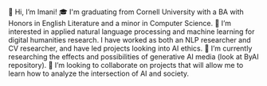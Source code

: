 👋 Hi, I’m Imani!
🎓 I'm graduating from Cornell University with a BA with Honors in English Literature and a minor in Computer Science.
👀 I’m interested in applied natural language processing and machine learning for digital humanities research. I have worked as both an NLP researcher and CV researcher, and have led projects looking into AI ethics.
🌱 I’m currently researching the effects and possibilities of generative AI media (look at ByAI repository).
💞️ I’m looking to collaborate on projects that will allow me to learn how to analyze the intersection of AI and society.


<!---
imanif/imanif is a ✨ special ✨ repository because its `README.md` (this file) appears on your GitHub profile.
You can click the Preview link to take a look at your changes.
--->
